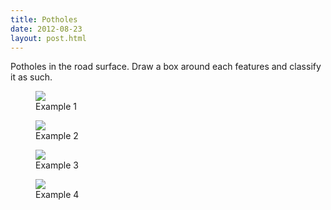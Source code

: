 ```yaml
---
title: Potholes
date: 2012-08-23
layout: post.html
---
```


Potholes in the road surface. Draw a box around each features and classify it as such.

<div class="gallery">
    <figure >
        <a class="modal-btn"><img src="/ml-road-safety-labeling/assets/graphics/images/potholes_1.jpg"></a>
        <figcaption> Example 1</figcaption>
    </figure> 
    <figure >
        <a class="modal-btn"><img src="/ml-road-safety-labeling/assets/graphics/images/potholes_2.jpg"></a>
        <figcaption> Example 2</figcaption>
    </figure> 
    <figure >
        <a class="modal-btn"><img src="/ml-road-safety-labeling/assets/graphics/images/potholes_3.jpg"></a>
        <figcaption> Example 3</figcaption>
    </figure> 
    <figure >
        <a class="modal-btn"><img src="/ml-road-safety-labeling/assets/graphics/images/potholes_4.jpg"></a>
        <figcaption> Example 4</figcaption>
    </figure> 
</div>